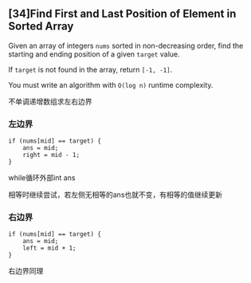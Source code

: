 ## [34]Find First and Last Position of Element in Sorted Array

Given an array of integers `nums` sorted in non-decreasing order, find the starting and ending position of a given `target` value.

If `target` is not found in the array, return `[-1, -1]`.

You must write an algorithm with `O(log n)` runtime complexity.

不单调递增数组求左右边界

### 左边界

```
if (nums[mid] == target) {
    ans = mid;
    right = mid - 1;
}
```
while循环外部int ans

相等时继续尝试，若左侧无相等的ans也就不变，有相等的值继续更新

### 右边界

```
if (nums[mid] == target) {
    ans = mid;
    left = mid + 1;
}
```
右边界同理
